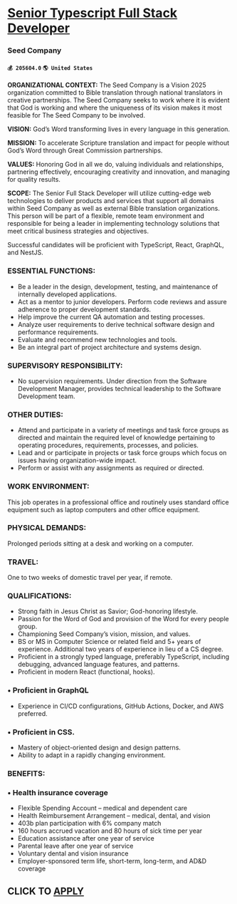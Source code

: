 # [Senior Typescript Full Stack Developer](https://www.remotewlb.com/apply/senior-typescript-full-stack-developer-88056)  
### Seed Company  
#### `💰 205604.0` `🌎 United States`  

**ORGANIZATIONAL CONTEXT:** The Seed Company is a Vision 2025 organization committed to Bible translation through national translators in creative partnerships. The Seed Company seeks to work where it is evident that God is working and where the uniqueness of its vision makes it most feasible for The Seed Company to be involved.

 **VISION:** God’s Word transforming lives in every language in this generation.

 **MISSION:** To accelerate Scripture translation and impact for people without God’s Word through Great Commission partnerships.

 **VALUES:** Honoring God in all we do, valuing individuals and relationships, partnering effectively, encouraging creativity and innovation, and managing for quality results.

 **SCOPE:** The Senior Full Stack Developer will utilize cutting-edge web technologies to deliver products and services that support all domains within Seed Company as well as external Bible translation organizations. This person will be part of a flexible, remote team environment and responsible for being a leader in implementing technology solutions that meet critical business strategies and objectives.

Successful candidates will be proficient with TypeScript, React, GraphQL, and NestJS.

### ESSENTIAL FUNCTIONS:

  * Be a leader in the design, development, testing, and maintenance of internally developed applications.
  * Act as a mentor to junior developers. Perform code reviews and assure adherence to proper development standards.
  * Help improve the current QA automation and testing processes. 
  * Analyze user requirements to derive technical software design and performance requirements. 
  * Evaluate and recommend new technologies and tools.
  * Be an integral part of project architecture and systems design.

### SUPERVISORY RESPONSIBILITY:

  * No supervision requirements. Under direction from the Software Development Manager, provides technical leadership to the Software Development team.

### OTHER DUTIES:

  * Attend and participate in a variety of meetings and task force groups as directed and maintain the required level of knowledge pertaining to operating procedures, requirements, processes, and policies.
  * Lead and or participate in projects or task force groups which focus on issues having organization-wide impact.
  * Perform or assist with any assignments as required or directed.

### WORK ENVIRONMENT:

This job operates in a professional office and routinely uses standard office equipment such as laptop computers and other office equipment.

### PHYSICAL DEMANDS:

Prolonged periods sitting at a desk and working on a computer.

### TRAVEL:

One to two weeks of domestic travel per year, if remote.

### QUALIFICATIONS:

  * Strong faith in Jesus Christ as Savior; God-honoring lifestyle.
  * Passion for the Word of God and provision of the Word for every people group.
  * Championing Seed Company’s vision, mission, and values.
  * BS or MS in Computer Science or related field and 5+ years of experience. Additional two years of experience in lieu of a CS degree.
  * Proficient in a strongly typed language, preferably TypeScript, including debugging, advanced language features, and patterns.
  * Proficient in modern React (functional, hooks).

### • Proficient in GraphQL

  * Experience in CI/CD configurations, GitHub Actions, Docker, and AWS preferred.

### • Proficient in CSS.

  * Mastery of object-oriented design and design patterns.
  * Ability to adapt in a rapidly changing environment.

### BENEFITS:

### • Health insurance coverage

  * Flexible Spending Account – medical and dependent care
  * Health Reimbursement Arrangement – medical, dental, and vision
  * 403b plan participation with 6% company match
  * 160 hours accrued vacation and 80 hours of sick time per year
  * Education assistance after one year of service
  * Parental leave after one year of service
  * Voluntary dental and vision insurance
  * Employer-sponsored term life, short-term, long-term, and AD&D coverage

  
## CLICK TO [APPLY](https://www.remotewlb.com/apply/senior-typescript-full-stack-developer-88056)

